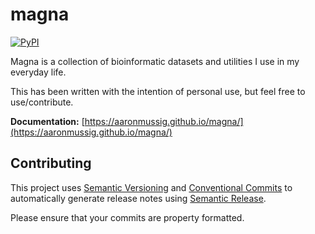 # magna

[![PyPI](https://img.shields.io/pypi/v/magna.svg)](https://pypi.python.org/pypi/magna)

Magna is a collection of bioinformatic datasets and utilities I use in my everyday life.

This has been written with the intention of personal use, but feel free to use/contribute.

**Documentation:** [https://aaronmussig.github.io/magna/](https://aaronmussig.github.io/magna/)


## Contributing

This project uses [Semantic Versioning](http://semver.org/) and [Conventional Commits](https://conventionalcommits.org/)
to automatically generate release notes using [Semantic Release](https://semantic-release.gitbook.io/semantic-release/).

Please ensure that your commits are property formatted.
